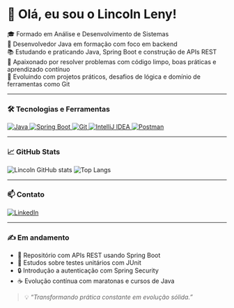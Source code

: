 # 👋 Olá, eu sou o Lincoln Leny!

🎓 Formado em Análise e Desenvolvimento de Sistemas  
💼 Desenvolvedor Java em formação com foco em backend  
📚 Estudando e praticando Java, Spring Boot e construção de APIs REST  
🚀 Apaixonado por resolver problemas com código limpo, boas práticas e aprendizado contínuo  
🔄 Evoluindo com projetos práticos, desafios de lógica e domínio de ferramentas como Git

---

### 🛠️ Tecnologias e Ferramentas

<p align="left">
  <a href="https://www.oracle.com/java/" target="_blank">
    <img src="https://img.shields.io/badge/Java-007ACC?style=for-the-badge&logo=java&logoColor=white" alt="Java" />
  </a>
  <a href="https://spring.io/projects/spring-boot" target="_blank">
    <img src="https://img.shields.io/badge/SpringBoot-007ACC?style=for-the-badge&logo=springboot&logoColor=white" alt="Spring Boot" />
  </a>
  <a href="https://git-scm.com/" target="_blank">
    <img src="https://img.shields.io/badge/Git-007ACC?style=for-the-badge&logo=git&logoColor=white" alt="Git" />
  </a>
  <a href="https://www.jetbrains.com/idea/" target="_blank">
    <img src="https://img.shields.io/badge/IntelliJIDEA-007ACC?style=for-the-badge&logo=intellijidea&logoColor=white" alt="IntelliJ IDEA" />
  </a>
  <a href="https://www.postman.com/" target="_blank">
    <img src="https://img.shields.io/badge/Postman-007ACC?style=for-the-badge&logo=postman&logoColor=white" alt="Postman" />
  </a>
</p>

---

### 📈 GitHub Stats

![Lincoln GitHub stats](https://github-readme-stats.vercel.app/api?username=lincolnleny&show_icons=true&theme=blue&hide_title=false)
![Top Langs](https://github-readme-stats.vercel.app/api/top-langs/?username=lincolnleny&layout=compact&theme=blue)

---

### 📫 Contato

[![LinkedIn](https://img.shields.io/badge/LinkedIn-007ACC?style=for-the-badge&logo=linkedin&logoColor=white)](https://www.linkedin.com/in/lincolnleny/)

---

### ✍️ Em andamento
- 🚧 Repositório com APIs REST usando Spring Boot  
- 🧪 Estudos sobre testes unitários com JUnit  
- 🔒 Introdução a autenticação com Spring Security  
- ☕ Evolução contínua com maratonas e cursos de Java  

> 💡 *“Transformando prática constante em evolução sólida.”*
